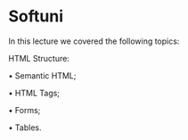 # Softuni

In this lecture we covered the following topics:

HTML Structure: 

• Semantic HTML;

• HTML Tags;

• Forms;

• Tables.